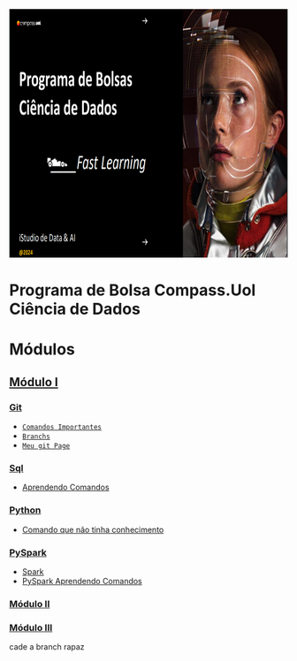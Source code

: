 <div align="center">
  <img src="Img/ImgIlustrativa.png" height=450px width=800px"/>
</div>

# Programa de Bolsa Compass.Uol Ciência de Dados

# Módulos
## [Módulo I](/Modulo%20I%20/)
### [Git](/Modulo%20I/Parte1-Git/)
  * [`Comandos Importantes`](/Modulo%20I/Parte1-Git/comandosGitFundamentais.md)
  * [`Branchs`  ](/Modulo%20I/Parte1-Git/branch.md)
  * [`Meu git Page`](https://kaladabrio2020.github.io/)
### [Sql](/Modulo%20I/Parte2-Sql/)
  * [Aprendendo Comandos](/Modulo%20I/Parte2-Sql/ComandosImportantes.md)
### [Python](/Modulo%20I/Parte3-Python)
  * [Comando que não tinha conhecimento](/Modulo%20I/Parte3-Python/comandoQueNaoSabia.ipynb)
### [PySpark](/Modulo%20I/Parte5-Spark/)
  * [Spark](/Modulo%20I/Parte5-Spark/spark.md)
  * [PySpark Aprendendo Comandos](/Modulo%20I/Parte5-Spark/AprendendoSpark.ipynb)

### [Módulo II]()
### [Módulo III]()

cade a branch rapaz 
